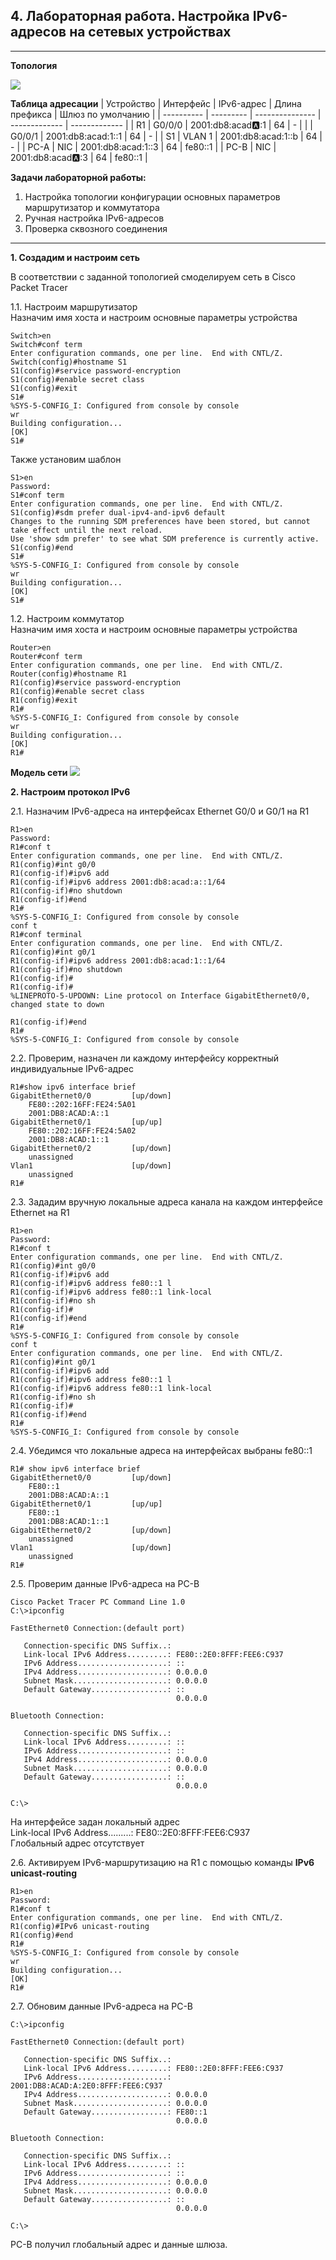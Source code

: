 ## 4. Лабораторная работа. Настройка IPv6-адресов на сетевых устройствах
____

**Топология**

![](Img-1.png)

**Таблица адресации**
| Устройство | Интерфейс | IPv6-адрес        | Длина префикса | Шлюз по умолчанию |
| ---------- | --------- | --------------- | ------------- | ------------- |
| R1         | G0/0/0    | 2001:db8:acad:a::1    | 64 | - |
|            | G0/0/1    | 2001:db8:acad:1::1    | 64 | - |
| S1         | VLAN 1    | 2001:db8:acad:1::b    | 64 | - |
| PC-A       | NIC       | 2001:db8:acad:1::3    | 64 | fe80::1 |
| PC-B       | NIC       | 2001:db8:acad:a::3    | 64 | fe80::1 |

**Задачи лабораторной работы:**
1. Настройка топологии конфигурации основных параметров маршрутизатор и коммутатора
2. Ручная настройка IPv6-адресов
3. Проверка сквозного соединения

___

**1. Создадим и настроим сеть**

В соответствии с заданной топологией смоделируем сеть в Cisco Packet Tracer

1.1. Настроим маршрутизатор\
Назначим имя хоста и настроим основные параметры устройства

```
Switch>en
Switch#conf term
Enter configuration commands, one per line.  End with CNTL/Z.
Switch(config)#hostname S1
S1(config)#service password-encryption
S1(config)#enable secret class
S1(config)#exit
S1#
%SYS-5-CONFIG_I: Configured from console by console
wr
Building configuration...
[OK]
S1#
```

Также установим шаблон
```
S1>en
Password: 
S1#conf term
Enter configuration commands, one per line.  End with CNTL/Z.
S1(config)#sdm prefer dual-ipv4-and-ipv6 default
Changes to the running SDM preferences have been stored, but cannot take effect until the next reload.
Use 'show sdm prefer' to see what SDM preference is currently active.
S1(config)#end
S1#
%SYS-5-CONFIG_I: Configured from console by console
wr
Building configuration...
[OK]
S1#
```

1.2. Настроим коммутатор\
Назначим имя хоста и настроим основные параметры устройства
```
Router>en
Router#conf term
Enter configuration commands, one per line.  End with CNTL/Z.
Router(config)#hostname R1
R1(config)#service password-encryption
R1(config)#enable secret class
R1(config)#exit
R1#
%SYS-5-CONFIG_I: Configured from console by console
wr
Building configuration...
[OK]
R1#
```
**Модель сети**
![](Img-2.png)

**2. Настроим протокол IPv6**

2.1. Назначим IPv6-адреса на интерфейсах Ethernet G0/0 и G0/1 на R1

```
R1>en
Password: 
R1#conf t
Enter configuration commands, one per line.  End with CNTL/Z.
R1(config)#int g0/0
R1(config-if)#ipv6 add
R1(config-if)#ipv6 address 2001:db8:acad:a::1/64
R1(config-if)#no shutdown 
R1(config-if)#end
R1#
%SYS-5-CONFIG_I: Configured from console by console
conf t
R1#conf terminal 
Enter configuration commands, one per line.  End with CNTL/Z.
R1(config)#int g0/1
R1(config-if)#ipv6 address 2001:db8:acad:1::1/64
R1(config-if)#no shutdown 
R1(config-if)#
R1(config-if)#
%LINEPROTO-5-UPDOWN: Line protocol on Interface GigabitEthernet0/0, changed state to down

R1(config-if)#end
R1#
%SYS-5-CONFIG_I: Configured from console by console
```
2.2. Проверим, назначен ли каждому интерфейсу корректный индивидуальные IPv6-адрес
```
R1#show ipv6 interface brief
GigabitEthernet0/0         [up/down]
    FE80::202:16FF:FE24:5A01
    2001:DB8:ACAD:A::1
GigabitEthernet0/1         [up/up]
    FE80::202:16FF:FE24:5A02
    2001:DB8:ACAD:1::1
GigabitEthernet0/2         [up/down]
    unassigned
Vlan1                      [up/down]
    unassigned
R1#
```
2.3. Зададим вручную локальные адреса канала на каждом интерфейсе Ethernet на R1
```
R1>en
Password: 
R1#conf t
Enter configuration commands, one per line.  End with CNTL/Z.	
R1(config)#int g0/0
R1(config-if)#ipv6 add
R1(config-if)#ipv6 address fe80::1 l
R1(config-if)#ipv6 address fe80::1 link-local 
R1(config-if)#no sh
R1(config-if)#
R1(config-if)#end
R1#
%SYS-5-CONFIG_I: Configured from console by console
conf t
Enter configuration commands, one per line.  End with CNTL/Z.
R1(config)#int g0/1
R1(config-if)#ipv6 add
R1(config-if)#ipv6 address fe80::1 l
R1(config-if)#ipv6 address fe80::1 link-local 
R1(config-if)#no sh
R1(config-if)#
R1(config-if)#end
R1#
%SYS-5-CONFIG_I: Configured from console by console
```
2.4. Убедимся что локальные адреса на интерфейсах выбраны fe80::1
```
R1# show ipv6 interface brief
GigabitEthernet0/0         [up/down]
    FE80::1
    2001:DB8:ACAD:A::1
GigabitEthernet0/1         [up/up]
    FE80::1
    2001:DB8:ACAD:1::1
GigabitEthernet0/2         [up/down]
    unassigned
Vlan1                      [up/down]
    unassigned
R1#
```
2.5. Проверим данные IPv6-адреса на PC-B
```
Cisco Packet Tracer PC Command Line 1.0
C:\>ipconfig

FastEthernet0 Connection:(default port)

   Connection-specific DNS Suffix..: 
   Link-local IPv6 Address.........: FE80::2E0:8FFF:FEE6:C937
   IPv6 Address....................: ::
   IPv4 Address....................: 0.0.0.0
   Subnet Mask.....................: 0.0.0.0
   Default Gateway.................: ::
                                     0.0.0.0

Bluetooth Connection:

   Connection-specific DNS Suffix..: 
   Link-local IPv6 Address.........: ::
   IPv6 Address....................: ::
   IPv4 Address....................: 0.0.0.0
   Subnet Mask.....................: 0.0.0.0
   Default Gateway.................: ::
                                     0.0.0.0

C:\>
```
На интерфейсе задан локальный адрес\
Link-local IPv6 Address.........: FE80::2E0:8FFF:FEE6:C937\
Глобальный адрес отсутствует

2.6. Активируем IPv6-маршрутизацию на R1 c помощью команды **IPv6 unicast-routing**
```
R1>en
Password: 
R1#conf t
Enter configuration commands, one per line.  End with CNTL/Z.
R1(config)#IPv6 unicast-routing
R1(config)#end
R1#
%SYS-5-CONFIG_I: Configured from console by console
wr
Building configuration...
[OK]
R1#
```
2.7. Обновим данные IPv6-адреса на PC-B
```
C:\>ipconfig

FastEthernet0 Connection:(default port)

   Connection-specific DNS Suffix..: 
   Link-local IPv6 Address.........: FE80::2E0:8FFF:FEE6:C937
   IPv6 Address....................: 2001:DB8:ACAD:A:2E0:8FFF:FEE6:C937
   IPv4 Address....................: 0.0.0.0
   Subnet Mask.....................: 0.0.0.0
   Default Gateway.................: FE80::1
                                     0.0.0.0

Bluetooth Connection:

   Connection-specific DNS Suffix..: 
   Link-local IPv6 Address.........: ::
   IPv6 Address....................: ::
   IPv4 Address....................: 0.0.0.0
   Subnet Mask.....................: 0.0.0.0
   Default Gateway.................: ::
                                     0.0.0.0

C:\>
```
PC-B получил глобальный адрес и данные шлюза.
